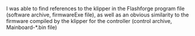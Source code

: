I was able to find references to the klipper in the Flashforge program file (software archive, firmwareExe file), as well as an obvious similarity to the firmware compiled by the klipper for the controller (control archive, Mainboard-*.bin file)
